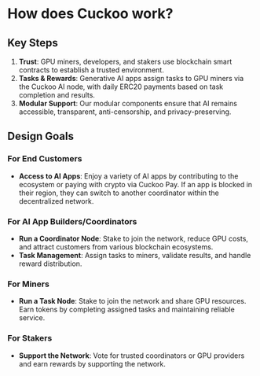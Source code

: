 # How does Cuckoo work?

## Key Steps

1. **Trust**: GPU miners, developers, and stakers use blockchain smart contracts to establish a trusted environment.
2. **Tasks & Rewards**: Generative AI apps assign tasks to GPU miners via the Cuckoo AI node, with daily ERC20 payments based on task completion and results.
3. **Modular Support**: Our modular components ensure that AI remains accessible, transparent, anti-censorship, and privacy-preserving.

## Design Goals

### For End Customers

- **Access to AI Apps**: Enjoy a variety of AI apps by contributing to the ecosystem or paying with crypto via Cuckoo Pay. If an app is blocked in their region, they can switch to another coordinator within the decentralized network.

### For AI App Builders/Coordinators

- **Run a Coordinator Node**: Stake to join the network, reduce GPU costs, and attract customers from various blockchain ecosystems.
- **Task Management**: Assign tasks to miners, validate results, and handle reward distribution.

### For Miners

- **Run a Task Node**: Stake to join the network and share GPU resources. Earn tokens by completing assigned tasks and maintaining reliable service.

### For Stakers

- **Support the Network**: Vote for trusted coordinators or GPU providers and earn rewards by supporting the network.
